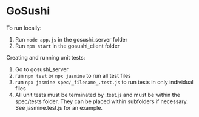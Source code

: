 # GoSushi

To run locally:

1. Run `node app.js` in the gosushi_server folder
2. Run `npm start` in the gosushi_client folder

Creating and running unit tests:
    
1. Go to gosushi_server
2. run `npm test` or `npx jasmine` to run all test files
3. run `npx jasmine spec/_filename_.test.js` to run tests in only individual files
4. All unit tests must be terminated by .test.js and must be within the spec/tests folder.
   They can be placed within subfolders if necessary. See jasmine.test.js for an example.

